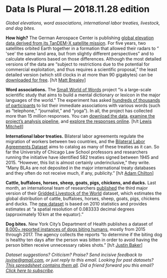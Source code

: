 Data Is Plural — 2018.11.28 edition
===================================

*Global elevations, word associations, international labor treaties, livestock, and dog bites.*


__How high?__ The German Aerospace Center is publishing [global elevation data derived from its TanDEM-X satellite mission](https://www.dlr.de/dlr/en/desktopdefault.aspx/tabid-10081/151_read-30139/year-all/#/gallery/32238). For five years, two satellites orbited Earth together in a formation that allowed their radars to “ 'see' the same land area, but from slightly different perspectives” and to calculate elevations based on those differences. Although the most detailed versions of the data are “subject to restrictions due to the potential for commercial exploitation, and thus requires a scientific proposal,” the least detailed version (which still clocks in at more than 90 gigabytes) can be [downloaded for free](https://geoservice.dlr.de/web/dataguide/tdm90/). [h/t [Matt Brealey](https://twitter.com/badgrenola/status/1049698621413892096)]


__Word associations.__ The [Small World of Words](https://smallworldofwords.org/en/project) project “is a large-scale scientific study that aims to build a mental dictionary or lexicon in the major languages of the world.” The experiment has asked [hundreds of thousands of participants](https://smallworldofwords.org/en/project/stats) to list their immediate associations with various words (such as “telephone,” “journalist,” and “yoga”). In all, the project has collected more than 15 million responses. You can [download the data](https://smallworldofwords.org/en/project/research), [examine the project’s analysis pipeline](https://github.com/SimonDeDeyne/SWOWEN-2018), and [explore the responses online](https://smallworldofwords.org/en/project/explore). [h/t [Lewis Mitchell](https://twitter.com/lewis_math/status/1057894391707131904)]


__International labor treaties.__ Bilateral labor agreements regulate the migration of workers between two countries, and the [Bilateral Labor Agreements Dataset](https://www.law.uchicago.edu/bilateral-labor-agreements-dataset) aims to catalog as many of these treaties as it can. So far the University of Chicago Law School professors and researchers running the initiative have identified 582 treaties signed between 1945 and 2015. “However, this list is almost certainly underinclusive,” they write. “Many BLAs are not deposited in the major international treaty databases and they often do not receive much, if any, publicity.” [h/t [Adam Chilton](https://twitter.com/adamschilton/status/905943960882962432)]


__Cattle, buffaloes, horses, sheep, goats, pigs, chickens, and ducks.__ Last month, an international team of researchers [published](https://www.nature.com/articles/sdata2018227#ref7) the third major version of their [Gridded Livestock of the World](http://www.fao.org/livestock-systems/global-distributions/en/) dataset, which estimates the global distribution of cattle, buffaloes, horses, sheep, goats, pigs, chickens and ducks. The [new dataset](https://dataverse.harvard.edu/dataverse/glw_3) is based on 2010 statistics and provides estimates at “a spatial resolution of 0.083333 decimal degrees (approximately 10 km at the equator).”


__Dog bites.__ New York City’s Department of Health publishes a dataset of [8,000+ reported instances of dogs biting humans](https://data.cityofnewyork.us/Health/DOHMH-Dog-Bite-Data/rsgh-akpg), mostly from 2015 through 2017. The agency collects the reports “to determine if the biting dog is healthy ten days after the person was bitten in order to avoid having the person bitten receive unnecessary rabies shots.” [h/t [Justin Baker](https://twitter.com/AskJustinBaker/status/1030548250623987712)]


*Dataset suggestions? Criticism? Praise? Send incisive feedback to <jsvine@gmail.com>, or just reply to this email. Looking for past datasets? [This spreadsheet contains them all](https://docs.google.com/spreadsheets/d/1wZhPLMCHKJvwOkP4juclhjFgqIY8fQFMemwKL2c64vk). Did a friend forward you this email? [Click here to subscribe](https://tinyletter.com/data-is-plural).*